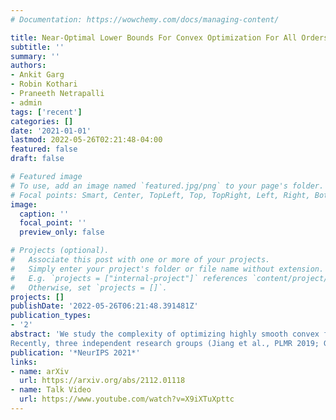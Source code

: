 ```yaml
---
# Documentation: https://wowchemy.com/docs/managing-content/

title: Near-Optimal Lower Bounds For Convex Optimization For All Orders of Smoothness
subtitle: ''
summary: ''
authors:
- Ankit Garg
- Robin Kothari
- Praneeth Netrapalli
- admin
tags: ['recent']
categories: []
date: '2021-01-01'
lastmod: 2022-05-26T02:21:48-04:00
featured: false
draft: false

# Featured image
# To use, add an image named `featured.jpg/png` to your page's folder.
# Focal points: Smart, Center, TopLeft, Top, TopRight, Left, Right, BottomLeft, Bottom, BottomRight.
image:
  caption: ''
  focal_point: ''
  preview_only: false

# Projects (optional).
#   Associate this post with one or more of your projects.
#   Simply enter your project's folder or file name without extension.
#   E.g. `projects = ["internal-project"]` references `content/project/deep-learning/index.md`.
#   Otherwise, set `projects = []`.
projects: []
publishDate: '2022-05-26T06:21:48.391481Z'
publication_types:
- '2'
abstract: 'We study the complexity of optimizing highly smooth convex functions. For a positive integer $p$, we want to find an $\\epsilon$-approximate minimum of a convex function $f$, given oracle access to the function and its first $p$ derivatives, assuming that the $p$th derivative of $f$ is Lipschitz.
Recently, three independent research groups (Jiang et al., PLMR 2019; Gasnikov et al., PLMR 2019; Bubeck et al., PLMR 2019) developed a new algorithm that solves this problem with $\\tilde{O}(1/\\epsilon^{2/3p+1})$ oracle calls for constant $p$. This is known to be optimal (up to log factors) for deterministic algorithms, but known lower bounds for randomized algorithms do not match this bound. We prove a new lower bound that matches this bound (up to log factors), and holds not only for randomized algorithms, but also for quantum algorithms.'
publication: '*NeurIPS 2021*'
links:
- name: arXiv
  url: https://arxiv.org/abs/2112.01118
- name: Talk Video
  url: https://www.youtube.com/watch?v=X9iXTuXpttc
---
```

